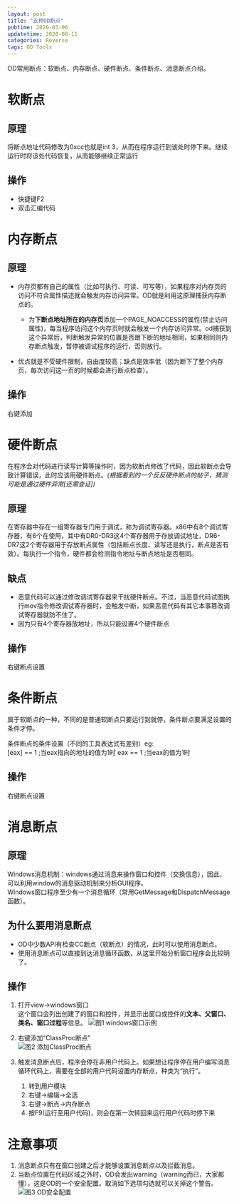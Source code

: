 ```yaml
---
layout: post
title: "五种OD断点"
pubtime: 2020-03-06
updatetime: 2020-08-11
categories: Reverse
tags: OD Tools
---
```


OD常用断点：软断点、内存断点、硬件断点、条件断点、消息断点介绍。

# 软断点

## 原理

将断点地址代码修改为0xcc也就是int 3，从而在程序运行到该处时停下来。继续运行时将该处代码恢复，从而能够继续正常运行

## 操作

* 快捷键F2
* 双击汇编代码

# 内存断点

## 原理

* 内存页都有自己的属性（比如可执行、可读、可写等），如果程序对内存页的访问不符合属性描述就会触发内存访问异常。OD就是利用这原理捕获内存断点的。
    * 为**下断点地址所在的内存页**添加一个PAGE_NOACCESS的属性(禁止访问属性)，每当程序访问这个内存页时就会触发一个内存访问异常。od捕获到这个异常后，判断触发异常的位置是否跟下断的地址相同，如果相同则内存断点触发，暂停被调试程序的运行，否则放行。

* 优点就是不受硬件限制，自由度较高；缺点是效率低（因为断下了整个内存页，每次访问这一页的时候都会进行断点检查）。

## 操作

右键添加

# 硬件断点

在程序会对代码进行读写计算等操作时，因为软断点修改了代码，因此软断点会导致计算错误，此时应该用硬件断点。*(根据看到的一个反反硬件断点的帖子，猜测可能是通过硬件异常[还需查证])*

## 原理

在寄存器中存在一组寄存器专门用于调试，称为调试寄存器。x86中有8个调试寄存器，有6个在使用，其中有DR0-DR3这4个寄存器用于存放调试地址，DR6-DR7这2个寄存器用于存放断点属性（包括断点长度、读写还是执行，断点是否有效）。每执行一个指令，硬件都会检测指令地址与断点地址是否相同。

## 缺点

* 恶意代码可以通过修改调试寄存器来干扰硬件断点。不过，当恶意代码试图执行mov指令修改调试寄存器时，会触发中断，如果恶意代码有其它本事篡改调试寄存器就防不住了。
* 因为只有4个寄存器放地址，所以只能设置4个硬件断点

## 操作

右键断点设置

# 条件断点

属于软断点的一种，不同的是普通软断点只要运行到就停，条件断点要满足设置的条件才停。

条件断点的条件设置（不同的工具表达式有差别）eg:  
[eax] == 1 ;当eax指向的地址的值为1时
eax == 1 ;当eax的值为1时

## 操作

右键断点设置

# 消息断点

## 原理

Windows消息机制：windows通过消息来操作窗口和控件（交换信息），因此，可以利用window的消息驱动机制来分析GUI程序。  
Windows窗口程序至少有一个消息循环（常用GetMessage和DispatchMessage函数）。

## 为什么要用消息断点

* OD中少数API有检查CC断点（软断点）的情况，此时可以使用消息断点。
* 使用消息断点可以直接到达消息循环函数，从这里开始分析窗口程序会比较明了。

## 操作

1. 打开view->windows窗口  
    这个窗口会列出创建了的窗口和控件，并显示出窗口或控件的**文本、父窗口、类名、窗口过程**等信息。
    ![图1 windows窗口示例](https://chrishuppor.github.io/image/breakpoint1.png)

2. 右键添加“ClassProc断点”  
    ![图2 添加ClassProc断点](https://chrishuppor.github.io/image/breakpoint2.PNG)

3. 触发消息断点后，程序会停在非用户代码上。如果想让程序停在用户编写消息循环代码上，需要在全部的用户代码设置内存断点，种类为“执行”。
    1. 转到用户模块
    2. 右键->编辑->全选
    3. 右键->断点->内存断点
    4. 按F9(运行至用户代码)，则会在第一次转回来运行用户代码时停下来

# 注意事项

1. 消息断点只有在窗口创建之后才能够设置消息断点以及拦截消息。 
2. 当断点位置在代码区域之外时，OD会发出warning（warning而已，大家都懂），这是OD的一个安全配置。取消如下选项勾选就可以关掉这个警告。
  ![图3 OD安全配置](https://chrishuppor.github.io/image/0723_2.PNG)